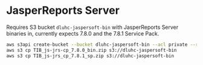 # JasperReports Server

Requires S3 bucket `dluhc-jaspersoft-bin` with JasperReports Server binaries in, currently expects 7.8.0 and the 7.8.1 Service Pack.

```sh
aws s3api create-bucket --bucket dluhc-jaspersoft-bin --acl private --region eu-west-1 --create-bucket-configuration LocationConstraint=eu-west-1
aws s3 cp TIB_js-jrs-cp_7.8.0_bin.zip s3://dluhc-jaspersoft-bin
aws s3 cp TIB_js-jrs_cp_7.8.1_sp.zip s3://dluhc-jaspersoft-bin
```
